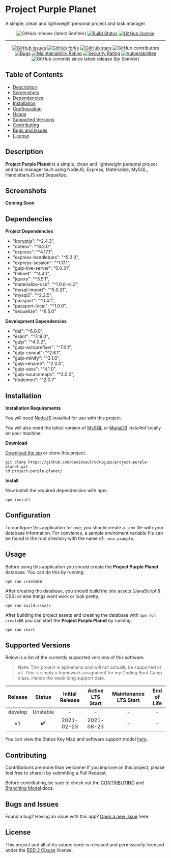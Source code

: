# Project Purple Planet

A simple, clean and lightweight personal project and task manager.

<span align="center">

![GitHub release (latest SemVer)](https://img.shields.io/github/v/release/davidsaulrodriguez/project-purple-planet)
[![Build Status](https://travis-ci.com/davidsaulrodriguez/project-purple-planet.svg?branch=main)](https://travis-ci.com/davidsaulrodriguez/project-purple-planet)
[![GitHub license](https://img.shields.io/github/license/davidsaulrodriguez/project-purple-planet)](https://github.com/davidsaulrodriguez/project-purple-planet)

---

[![GitHub issues](https://img.shields.io/github/issues/davidsaulrodriguez/project-purple-planet)](https://github.com/davidsaulrodriguez/project-purple-planet/issues)
[![GitHub forks](https://img.shields.io/github/forks/davidsaulrodriguez/project-purple-planet)](https://github.com/davidsaulrodriguez/project-purple-planet/network)
[![GitHub stars](https://img.shields.io/github/stars/davidsaulrodriguez/project-purple-planet)](https://github.com/davidsaulrodriguez/project-purple-planet/stargazers)
![GitHub contributors](https://img.shields.io/github/contributors/davidsaulrodriguez/project-purple-planet)
[![Bugs](https://sonarcloud.io/api/project_badges/measure?project=davidsaulrodriguez_project-purple-planet&metric=bugs)](https://sonarcloud.io/dashboard?id=davidsaulrodriguez_project-purple-planet)
[![Maintainability Rating](https://sonarcloud.io/api/project_badges/measure?project=davidsaulrodriguez_project-purple-planet&metric=sqale_rating)](https://sonarcloud.io/dashboard?id=davidsaulrodriguez_project-purple-planet)
[![Security Rating](https://sonarcloud.io/api/project_badges/measure?project=davidsaulrodriguez_project-purple-planet&metric=security_rating)](https://sonarcloud.io/dashboard?id=davidsaulrodriguez_project-purple-planet)
[![Vulnerabilities](https://sonarcloud.io/api/project_badges/measure?project=davidsaulrodriguez_project-purple-planet&metric=vulnerabilities)](https://sonarcloud.io/dashboard?id=davidsaulrodriguez_project-purple-planet)
![GitHub commits since latest release (by SemVer)](https://img.shields.io/github/commits-since/davidsaulrodriguez/project-purple-planet/latest/main)

</span>

## Table of Contents
 - [Description](#description)
 - [Screenshots](#screenshots)
 - [Dependencies](#dependdencies)
 - [Installation](#installation)
 - [Configuration](#configuration)
 - [Usage](#usage)
 - [Supported Versions](#supported-versions)
 - [Contributing](#contributing)
 - [Bugs and Issues](#bugs-and-issues)
 - [License](#license)

## Description

**Project Purple Planet** is a simple, clean and lightweight personal project and task manager built using NodeJS, Express, Materialize, MySQL, HandlebarsJS and Sequelize.

## Screenshots

**Coming Soon**

## Dependencies

**Project Dependencies**
 - "bcryptjs": "^2.4.3",
 - "dotenv": "^8.2.0",
 - "express": "^4.17.1",
 - "express-handlebars": "^5.2.0",
 - "express-session": "^1.17.1",
 - "gulp-live-server": "0.0.31",
 - "helmet": "^4.4.1",
 - "jquery": "^3.5.1",
 - "materialize-css": "^1.0.0-rc.2",
 - "mysql-import": "^5.0.21",
 - "mysql2": "^2.2.5",
 - "passport": "^0.4.1",
 - "passport-local": "^1.0.0",
 - "sequelize": "^6.5.0"

**Development Dependencies**

 - "del": "^6.0.0",
 - "eslint": "^7.19.0",
 - "gulp": "^4.0.2",
 - "gulp-autoprefixer": "^7.0.1",
 - "gulp-concat": "^2.6.1",
 - "gulp-minify": "^3.1.0",
 - "gulp-rename": "^2.0.0",
 - "gulp-sass": "^4.1.0",
 - "gulp-sourcemaps": "^3.0.0",
 - "nodemon": "^2.0.7"

## Installation

**Installation Requirements**

You will need [NodeJS][nodejs] installed for use with this project.

You will also need the latest version of [MySQL][mysql] or [MariaDB][mariadb] installed locally on your machine.

**Download**

[Download the zip][archive] or clone this project.

```shell
git clone https://github.com/davidsaulrodriguez/project-purple-planet.git
cd project-purple-planet/
```

**Install**

Now install the required dependencies with npm.

```shell
npm install
```

## Configuration

To configure this application for use, you should create a `.env` file with your database information. For convience, a sample enviroment variable file can be found in the root directory with the name of: `.env.example`.

## Usage

Before using this application you should create the **Project Purple Planet** database. You can do this by running:

```shell
npm run createDB
```

After creating the database, you should build the site assets (JavaScript & CSS) or else things wont work or look pretty.

```shell
npm run build:assets
```

After building the project assets and creating the database with `npm run createDB` you can start the **Project Purple Planet** by running:

```shell
npm run start
```

## Supported Versions

Below is a list of the currently supported versions of this software.

> Note: This project is ephemeral and will not actually be supported at all. This is simply a homework assignment for my Coding Boot Camp class. Hence the week long support date.

| Release | Status            | Initial Release | Active LTS Start | Maintenance LTS Start | End of Life |
| :-----: | :---------------: | :-------------: | :--------------: | :-------------------: | :---------: |
| develop | Unstable          | - | - | - | - |
| v1  | :heavy_check_mark: | 2021-02-23 | 2021-08-23 | - | - |

You can view the Status Key Map and software support model [here][support].

## Contributing

Contributions are more than welcome! If you improve on this project, please feel free to share it by submitting a Pull Request.

Before contributing, be sure to check out the [CONTRIBUTING][contrib] and [Branching Model][branching] docs.

## Bugs and Issues

Found a bug? Having an issue with this app? [Open a new issue][issues] here.

## License

 This project and all of its source code is released and permissively licensed under the [BSD 2 Clause][license] license.

[archive]: https://github.com/davidsaulrodriguez/project-purple-planet/archive/main.zip
[mysql]: https://www.mysql.com/
[mariadb]: https://mariadb.org/
[nodejs]: https://nodejs.com
[support]: ./SLC.md
[contrib]: ./CONTRIBUTING.md
[branching]: ./docs/Branching_Model.md
[issues]: https://github.com/davidsaulrodriguez/project-purple-planet/issues/new/choose
[license]: ./LICENSE